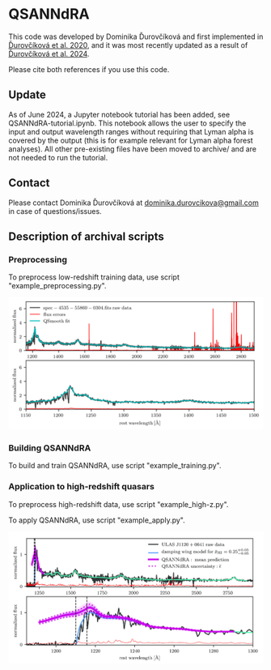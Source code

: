 # QSANNdRA

This code was developed by Dominika Ďurovčíková and first implemented in [Ďurovčíková et al. 2020](https://ui.adsabs.harvard.edu/abs/2020MNRAS.493.4256D/abstract), and it was most recently updated as a result of [Ďurovčíková et al. 2024](https://ui.adsabs.harvard.edu/abs/2024arXiv240110328D/abstract).

Please cite both references if you use this code.

## Update

As of June 2024, a Jupyter notebook tutorial has been added, see QSANNdRA-tutorial.ipynb. This notebook allows the user to specify the input and output wavelength ranges without requiring that Lyman alpha is covered by the output (this is for example relevant for Lyman alpha forest analyses). All other pre-existing files have been moved to archive/ and are not needed to run the tutorial.

## Contact

Please contact Dominika Ďurovčíková at dominika.durovcikova@gmail.com in case of questions/issues.

## Description of archival scripts

### Preprocessing

To preprocess low-redshift training data, use script "example_preprocessing.py".

![preprocessing example](archive/plots/preprocessing/spec-4535-55860-0304.fits_example.png)

### Building QSANNdRA

To build and train QSANNdRA, use script "example_training.py".

### Application to high-redshift quasars

To preprocess high-redshift data, use script "example_high-z.py".

To apply QSANNdRA, use script "example_apply.py".

![example result](archive/plots/high-z/example_result.png)